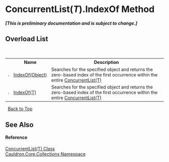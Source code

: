 # ConcurrentList(*T*).IndexOf Method 
 _**\[This is preliminary documentation and is subject to change.\]**_


## Overload List
&nbsp;<table><tr><th></th><th>Name</th><th>Description</th></tr><tr><td>![Public method](media/pubmethod.gif "Public method")</td><td><a href="M_Cauldron_Core_Collections_ConcurrentList_1_IndexOf">IndexOf(Object)</a></td><td>
Searches for the specified object and returns the zero-based index of the first occurrence within the entire <a href="T_Cauldron_Core_Collections_ConcurrentList_1">ConcurrentList(T)</a></td></tr><tr><td>![Public method](media/pubmethod.gif "Public method")</td><td><a href="M_Cauldron_Core_Collections_ConcurrentList_1_IndexOf_1">IndexOf(T)</a></td><td>
Searches for the specified object and returns the zero-based index of the first occurrence within the entire <a href="T_Cauldron_Core_Collections_ConcurrentList_1">ConcurrentList(T)</a></td></tr></table>&nbsp;
<a href="#concurrentlist(*t*).indexof-method">Back to Top</a>

## See Also


#### Reference
<a href="T_Cauldron_Core_Collections_ConcurrentList_1">ConcurrentList(T) Class</a><br /><a href="N_Cauldron_Core_Collections">Cauldron.Core.Collections Namespace</a><br />